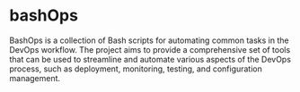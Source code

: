 # bashOps
BashOps is a collection of Bash scripts for automating common tasks in the DevOps workflow. The project aims to provide a comprehensive set of tools that can be used to streamline and automate various aspects of the DevOps process, such as deployment, monitoring, testing, and configuration management.
